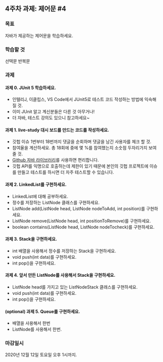 <h2>4주차 과제: 제어문 #4</h2>

<h3>목표</h3>
자바가 제공하는 제어문을 학습하세요.

<h3>학습할 것</h3>
선택문
반복문

<h3>과제</h3>

<h4>과제 0. JUnit 5 학습하세요.</h4>

- 인텔리J, 이클립스, VS Code에서 JUnit5로 테스트 코드 작성하는 방법에 익숙해 질 것.
- 이미 JUnit 알고 계신분들은 다른 것 아무거나!
- 더 자바, 테스트 강의도 있으니 참고하세요~

<h4>과제 1. live-study 대시 보드를 만드는 코드를 작성하세요.</h4>

- 깃헙 이슈 1번부터 18번까지 댓글을 순회하며 댓글을 남긴 사용자를 체크 할 것.
- 참여율을 계산하세요. 총 18회에 중에 몇 %를 참여했는지 소숫점 두자리가지 보여줄 것.
- <a href="https://github-api.kohsuke.org/">Github 자바 라이브러리</a>를 사용하면 편리합니다.
- 깃헙 API를 익명으로 호출하는데 제한이 있기 때문에 본인의 깃헙 프로젝트에 이슈를 만들고 테스트를 하시면 더 자주 테스트할 수 있습니다.
 
<h4>과제 2. LinkedList를 구현하세요.</h4>

- LinkedList에 대해 공부하세요.
- 정수를 저장하는 ListNode 클래스를 구현하세요.
- ListNode add(ListNode head, ListNode nodeToAdd, int position)를 구현하세요.
- ListNode remove(ListNode head, int positionToRemove)를 구현하세요.
- boolean contains(ListNode head, ListNode nodeTocheck)를 구현하세요.

<h4>과제 3. Stack을 구현하세요.</h4>

- int 배열을 사용해서 정수를 저장하는 Stack을 구현하세요.
- void push(int data)를 구현하세요.
- int pop()을 구현하세요.

<h4>과제 4. 앞서 만든 ListNode를 사용해서 Stack을 구현하세요.</h4>

- ListNode head를 가지고 있는 ListNodeStack 클래스를 구현하세요.
- void push(int data)를 구현하세요.
- int pop()을 구현하세요.

<h4>(optional) 과제 5. Queue를 구현하세요.</h4>

- 배열을 사용해서 한번
- ListNode를 사용해서 한번.

<h3>마감일시</h3>
2020년 12월 12일 토요일 오후 1시까지.